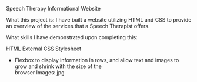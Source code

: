 Speech Therapy Informational Website

What this project is: I have built a website utilizing HTML and CSS to provide an overview of the services that a Speech Therapist offers.

What skills I have demonstrated upon completing this:

HTML
External CSS Stylesheet 
 - Flexbox to display information in rows, and allow text and images to grow and shrink with the size of the  
   browser
Images: jpg
